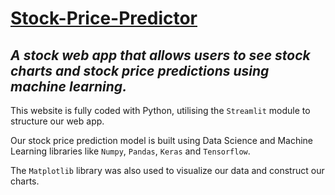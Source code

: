 # [Stock-Price-Predictor](https://share.streamlit.io/rowentey/stock-price/main/app.py)
*A stock web app that allows users to see stock charts and stock price predictions using machine learning.*
---

This website is fully coded with Python, utilising the `Streamlit` module to structure our web app.  

Our stock price prediction model is built using Data Science and Machine Learning libraries like `Numpy`, `Pandas`, `Keras` and `Tensorflow`.  

The `Matplotlib` library was also used to visualize our data and construct our charts.  



